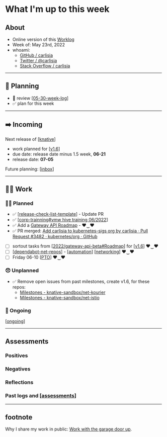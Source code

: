 # What I'm up to this week

## About
- Online version of this [Worklog](https://carlisia.github.io/carlisia/)
- Week of: May 23rd, 2022
- whoami:
  - [GitHub / carlisia](https://github.com/carlisia)
  - [Twitter / @carlisia](https://twitter.com/carlisia)
  - [Stack Overflow / carlisia](https://stackoverflow.com/users/3389881/carlisia)

---
## 📝 Planning
- 🚫 review [[05-30-week-log]]
- ✅ plan for this week

---
## ➡️ Incoming
Next release of [[knative]]
- work planned for [[v1.6]]
- due date: release date minus 1.5 week, **06-21**
- release date: **07-05**

Future planning: [[inbox]]

---
## 🏋️‍♀️ Work

### 🙋‍♀️ Planned
- ✅ [[release-check-list-template]] - Update PR
- ✅ [[corp-trainning#vmw hive training 06/2022]]
- ✅ Add a [Gateway API Roadmap](https://github.com/orgs/knative-sandbox/projects/10/views/1) - ♥‿♥
- ✅ PR merged: [Add carlisia to kubernetes-sigs org by carlisia · Pull Request #3482 · kubernetes/org · GitHub](https://github.com/kubernetes/org/pull/3482)
- [ ] sortout tasks from [[2022/gateway-api-beta#Roadmap]] for [[v1.6]] ♥‿♥
- [ ] [[dependabot-net-repos]] - [[automation]] [[networking]] ♥‿♥
- [ ] Friday 06-10 [[PTO]] ♥‿♥
### 😞 Unplanned
- ✅ Remove open issues from past milestones, create v1.6, for these repos:
  - [Milestones - knative-sandbox/net-kourier](https://github.com/knative-sandbox/net-kourier/milestones)
  - [Milestones - knative-sandbox/net-istio](https://github.com/knative-sandbox/net-istio/milestones)
### 🔁 Ongoing
[[ongoing]]

---

## Assessments
### Positives
### Negatives
### Reflections
### Past logs and [[assessments]]
---
## footnote
Why I share my work in public: [Work with the garage door up](https://notes.andymatuschak.org/z21cgR9K3UcQ5a7yPsj2RUim3oM2TzdBByZu).

[//begin]: # "Autogenerated link references for markdown compatibility"
[05-30-week-log]: 2022/05-may/05-30-week-log.md "log week of May 30th"
[knative]: learning/knative.md "knative"
[v1.6]: contributions/v1.6.md "v1.6"
[inbox]: contributions/inbox.md "inbox"
[release-check-list-template]: scrapbook/2022/release-check-list-template.md "release-check-list-template.md"
[corp-trainning#vmw hive training 06/2022]: scrapbook/2022/corp-trainning.md "corp-trainning.md"
[2022/gateway-api-beta#Roadmap]: scrapbook/2022/gateway-api-beta.md "gateway-api beta"
[dependabot-net-repos]: scrapbook/2022/dependabot-net-repos.md "dependabot-net-repos.md"
[automation]: oss/automation.md "automation"
[networking]: knative/networking.md "networking"
[PTO]: out-of-office/PTO.md "PTO"
[ongoing]: knative/ongoing.md "ongoing"
[assessments]: 2022/assessments.md "assessments"
[//end]: # "Autogenerated link references"